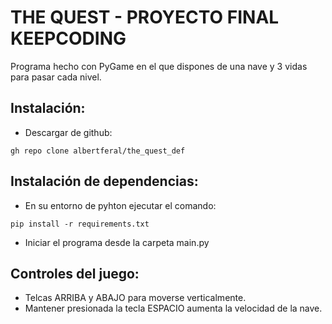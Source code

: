 # THE QUEST - PROYECTO FINAL KEEPCODING

Programa hecho con PyGame en el que dispones de una nave y 3 vidas para pasar cada nivel.

## Instalación:

- Descargar de github: 
```
gh repo clone albertferal/the_quest_def
```
## Instalación de dependencias:

- En su entorno de pyhton ejecutar el comando:
```
pip install -r requirements.txt
```
- Iniciar el programa desde la carpeta main.py

## Controles del juego:
- Telcas ARRIBA y ABAJO para moverse verticalmente.
- Mantener presionada la tecla ESPACIO aumenta la velocidad de la nave.


